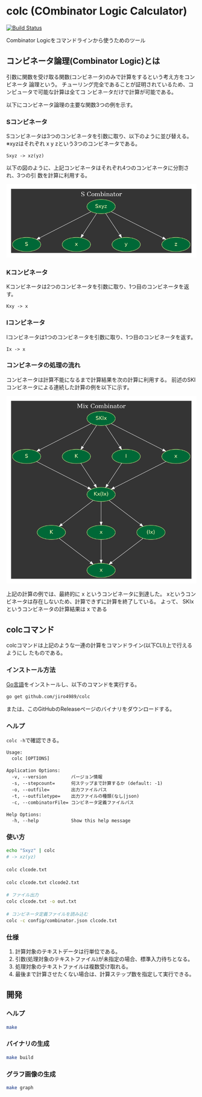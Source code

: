# colc (COmbinator Logic Calculator)
[![Build Status](https://travis-ci.org/jiro4989/colc.svg?branch=master)](https://travis-ci.org/jiro4989/colc)

Combinator Logicをコマンドラインから使うためのツール

## コンビネータ論理(Combinator Logic)とは
引数に関数を受け取る関数(コンビネータ)のみで計算をするという考え方をコンビネータ
論理という。
チューリング完全であることが証明されているため、コンピュータで可能な計算は全てコ
ンビネータだけで計算が可能である。

以下にコンビネータ論理の主要な関数3つの例を示す。

### Sコンビネータ
Sコンビネータは3つのコンビネータを引数に取り、以下のように並び替える。  
※xyzはそれぞれ x y zという3つのコンビネータである。

```
Sxyz -> xz(yz)
```

以下の図のように、上記コンビネータはそれぞれ4つのコンビネータに分割され、3つの引
数を計算に利用する。

![Sコンビネータとコンビネータの分割](doc/graphviz/s_combinator.png)

### Kコンビネータ
Kコンビネータは2つのコンビネータを引数に取り、1つ目のコンビネータを返す。

```
Kxy -> x
```

### Iコンビネータ
Iコンビネータは1つのコンビネータを引数に取り、1つ目のコンビネータを返す。

```
Ix -> x
```

### コンビネータの処理の流れ
コンビネータは計算不能になるまで計算結果を次の計算に利用する。
前述のSKIコンビネータによる連続した計算の例を以下に示す。

![SKIの計算の流れ](doc/graphviz/mix_combinator.png)

上記の計算の例では、最終的に x というコンビネータに到達した。
xというコンビネータは存在しないため、計算できずに計算を終了している。
よって、 SKIx というコンビネータの計算結果は x である

## colcコマンド
colcコマンドは上記のような一連の計算をコマンドライン(以下CLI)上で行えるようにし
たものである。

### インストール方法
[Go言語](https://golang.org/doc/install)をインストールし、以下のコマンドを実行する。

```bash
go get github.com/jiro4989/colc
```

または、このGitHubのReleaseページのバイナリをダウンロードする。

### ヘルプ

`colc -h`で確認できる。

    Usage:
      colc [OPTIONS]

    Application Options:
      -v, --version         バージョン情報
      -s, --stepcount=      何ステップまで計算するか (default: -1)
      -o, --outfile=        出力ファイルパス
      -t, --outfiletype=    出力ファイルの種類(なし|json)
      -c, --combinatorFile= コンビネータ定義ファイルパス

    Help Options:
      -h, --help            Show this help message

### 使い方

```bash
echo "Sxyz" | colc
# -> xz(yz)

colc clcode.txt

colc clcode.txt clcode2.txt

# ファイル出力
colc clcode.txt -o out.txt

# コンビネータ定義ファイルを読み込む
colc -c config/combinator.json clcode.txt
```

<!--
```bash

# JSON出力
colc clcode.txt -t json
colc clcode.txt -t json -o out.json
```
-->

### 仕様

1. 計算対象のテキストデータは行単位である。
1. 引数(処理対象のテキストファイル)が未指定の場合、標準入力待ちとなる。
1. 処理対象のテキストファイルは複数受け取れる。
1. 最後まで計算させたくない場合は、計算ステップ数を指定して実行できる。

## 開発
### ヘルプ

```bash
make
```

### バイナリの生成

```bash
make build
```

### グラフ画像の生成

```bash
make graph
```
